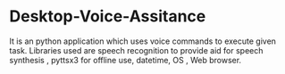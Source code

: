 # Desktop-Voice-Assitance
It is an python application which uses voice commands to execute given task. Libraries used are speech recognition to provide aid for speech synthesis , pyttsx3 for offline use, datetime, OS , Web browser.
